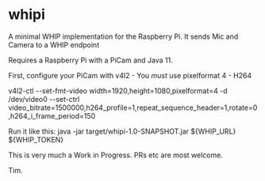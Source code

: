 # whipi
A minimal WHIP implementation for the Raspberry Pi. It sends Mic and Camera to a WHIP endpoint

Requires a Raspberry Pi with a PiCam and Java 11.


First, configure your PiCam with v4l2 - You _must_ use pixelformat 4 - H264

v4l2-ctl --set-fmt-video width=1920,height=1080,pixelformat=4 -d /dev/video0 --set-ctrl video_bitrate=1500000,h264_profile=1,repeat_sequence_header=1,rotate=0,h264_i_frame_period=150

Run it like this:
java -jar target/whipi-1.0-SNAPSHOT.jar ${WHIP_URL} ${WHIP_TOKEN}


This is very much a Work in Progress. 
PRs etc are most welcome.

Tim.
